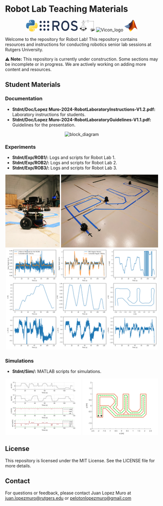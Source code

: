 # Robot Lab Teaching Materials

<div align="center" style="max-width: 100%; margin: 0 auto; text-align: center;">
    <img src=".\assets\python.png" alt="Python_logo" style="height: 38px;">
    <img src=".\assets\ros.svg" alt="Ros_logo" style="height: 38px;">
    <img src=".\assets\watt.svg" alt="Centrifugal_governor" style="height: 38px;">
    <img src=".\assets\vicon-removebg-preview.png" alt="Vicon_logo" style="height: 38px;">
    <img src=".\assets\matlab.png" alt="Matlab_Logo" style="height: 38px;">
</div>

Welcome to the repository for Robot Lab! This repository contains resources and instructions for conducting robotics senior lab sessions at Rutgers University.

⚠️ **Note:** This repository is currently under construction. Some sections may be incomplete or in progress. We are actively working on adding more content and resources.

## Student Materials

### Documentation
- **Stdnt/Doc/Lopez Muro-2024-RobotLaboratoryInstructions-V1.2.pdf:** Laboratory instructions for students.
- **Stdnt/Doc/Lopez Muro-2024-RobotLaboratoryGuidelines-V1.1.pdf:** Guidelines for the presentation.

<div align="center" style="max-width: 100%; margin: 0 auto; text-align: center;">
    <img src=".\assets\Picture3.svg" alt="block_diagram" style="width: 500px;">
</div>


### Experiments
- **Stdnt/Exp/ROB1/:** Logs and scripts for Robot Lab 1.
- **Stdnt/Exp/ROB2/:** Logs and scripts for Robot Lab 2.
- **Stdnt/Exp/ROB3/:** Logs and scripts for Robot Lab 3.

<div align="center" style="max-width: 100%; margin: 0 auto; text-align: center;">
    <img src=".\assets\bot.jpg" alt="picture_turtlebot" style="height: 239px;">
    <img src=".\assets\ru.jpg" alt="picture_ru_trajectory" style="height: 239px;">
</div>

<div style="max-width: 100%; margin: 0 auto; text-align: center;">
    <img src=".\assets\exp.png" alt="plot_signals" style="width: 500px;">
</div>


### Simulations
- **Stdnt/Sim/:** MATLAB scripts for simulations.

<div align="center" style="max-width: 100%; margin: 0 auto; text-align: center;">
    <img src=".\assets\plot_res.svg" alt="plot_signals" style="width: 249px;">
    <img src=".\assets\plot_traj.svg" alt="plot_ru" style="width: 249px;">
</div>

## License
This repository is licensed under the MIT License. See the LICENSE file for more details.

## Contact
For questions or feedback, please contact Juan Lopez Muro at juan.lopezmuro@rutgers.edu or pelotonlopezmuro@gmail.com
